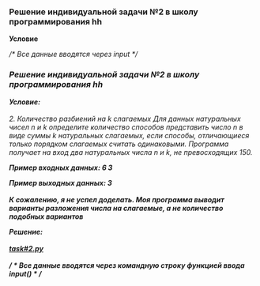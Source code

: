 <html>
<h3>Решение индивидуальной задачи №2 в школу программирования hh</h3>
<p><b>Условие</b></p>
<i>

/* Все данные вводятся через input */
</p></b>
</html>

<html>
<h3>Решение индивидуальной задачи №2 в школу программирования hh</h3>
<b>Условие:</b>
<i>
<br><br>
2. Количество разбиений на k слагаемых
Для данных натуральных чисел n и k определите количество способов представить число n в виде суммы k натуральных слагаемых, если способы, отличающиеся только порядком слагаемых считать одинаковыми.
Программа получает на вход два натуральных числа n и k, не превосходящих 150.
</i>
<p><b>
Пример входных данных:
6 3

Пример выходных данных:
3
<br><br>
<i>К сожалению, я не успел доделать. Моя программа выводит варианты разложения числа на слагаемые, а не количество подобных вариантов</i>
</p>
<b>Решение:</b><br><br>
<a href="https://github.com/fx2ztqx/hh-school-of-programming_task-2/blob/master/task%232.py">task#2.py
</a><br><br>
<h7>/ * Все данные вводятся через командную строку функцией ввода input() * / <h7>
</html>
